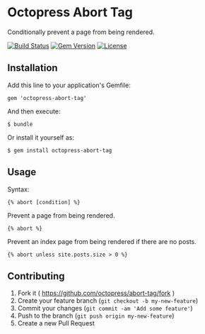 # Octopress Abort Tag

Conditionally prevent a page from being rendered.

[![Build Status](https://travis-ci.org/octopress/abort-tag.svg)](https://travis-ci.org/octopress/abort-tag)
[![Gem Version](http://img.shields.io/gem/v/octopress-abort-tag.svg)](https://rubygems.org/gems/octopress-abort-tag)
[![License](http://img.shields.io/:license-mit-blue.svg)](http://octopress.mit-license.org)

## Installation

Add this line to your application's Gemfile:

    gem 'octopress-abort-tag'

And then execute:

    $ bundle

Or install it yourself as:

    $ gem install octopress-abort-tag

## Usage

Syntax:

```
{% abort [condition] %}
```

Prevent a page from being rendered.

```
{% abort %}
```

Prevent an index page from being rendered if there are no posts.

```
{% abort unless site.posts.size > 0 %}
```

## Contributing

1. Fork it ( https://github.com/octopress/abort-tag/fork )
2. Create your feature branch (`git checkout -b my-new-feature`)
3. Commit your changes (`git commit -am 'Add some feature'`)
4. Push to the branch (`git push origin my-new-feature`)
5. Create a new Pull Request
